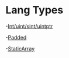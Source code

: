 # Lang Types

-[Int/uint/sint/uintptr](Types/ints.md)

-[Padded](Types/Padded.md)

-[StaticArray](Types/StaticArray.md)